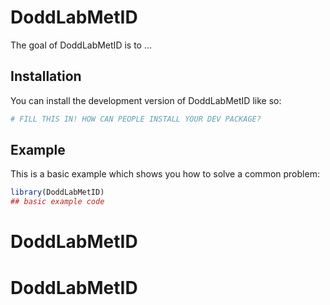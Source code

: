 
# DoddLabMetID

<!-- badges: start -->
<!-- badges: end -->

The goal of DoddLabMetID is to ...

## Installation

You can install the development version of DoddLabMetID like so:

``` r
# FILL THIS IN! HOW CAN PEOPLE INSTALL YOUR DEV PACKAGE?
```

## Example

This is a basic example which shows you how to solve a common problem:

``` r
library(DoddLabMetID)
## basic example code
```

# DoddLabMetID
# DoddLabMetID
